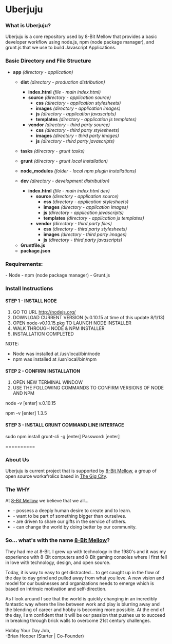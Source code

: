 Uberjuju
========

<h3>What is Uberjuju?</h3>
Uberjuju is a core repository used by 8-Bit Mellow that provides a basic developer workflow using node.js, npm (node package manager), and grunt.js that we use to build Javascript Applications. 

<h3>Basic Directory and File Structure</h3>

+ <b>app</b> <i>(directory - application)</i>
  
  + <b>dist</b> <i>(directory - production distribution)</i>
    - <b>index.html</b> <i>(file - main index.html)</i>
    + <b>source</b> <i>(directory - application source)</i>
      + <b>css</b> <i>(directory - application stylesheets)</i>
      + <b>images</b> <i>(directory - application images)</i>
      + <b>js</b> <i>(directory - application javascripts)</i>
      + <b>templates</b> <i>(directory - application js templates)</i>
    + <b>vendor</b>  <i>(directory - third party source)</i>
      + <b>css</b> <i>(directory - third party stylesheets)</i>
      + <b>images</b> <i>(directory - third party images)</i>
      + <b>js</b> <i>(directory - third party javascripts)</i>
  
  + <b>tasks</b> <i>(directory - grunt tasks)</i>
  
  + <b>grunt</b> <i>(directory - grunt local installation)</i>
  
  + <b>node_modules</b> <i>(folder - local npm plugin installations)</i>
  
  + <b>dev</b> <i>(directory - development distribution)</i>
    - <b>index.html</b> <i>(file - main index.html dev)</i>
      + <b>source</b> <i>(directory - application source)</i>
        + <b>css</b> <i>(directory - application stylesheets)</i>
        + <b>images</b> <i>(directory - application images)</i>
        + <b>js</b> <i>(directory - application javascripts)</i>
        + <b>templates</b> <i>(directory - application js templates)</i>
      + <b>vendor</b>  <i>(directory - third party files)</i>
        + <b>css</b> <i>(directory - third party stylesheets)</i>
        + <b>images</b> <i>(directory - third party images)</i>
        + <b>js</b> <i>(directory - third party javascripts)</i>
  
  - <b>Gruntfile.js</b>
  - <b>package.json</b>


<h3>Requirements:</h3>
 - Node
 - npm (node package manager)
 - Grunt.js

<h3>Install Instructions</h3>

<h4>STEP 1 - INSTALL NODE</h4>

1. GO TO URL http://nodejs.org/
2. DOWNLOAD CURRENT VERSION (v.0.10.15 at time of this update 8/1/13)
3. OPEN node-v0.10.15.pkg TO LAUNCH NODE INSTALLER
4. WALK THROUGH NODE & NPM INSTALLER
5. INSTALLATION COMPLETED

NOTE:
- Node was installed at /usr/local/bin/node
- npm was installed at /usr/local/bin/npm


<h4>STEP 2 - CONFIRM INSTALLATION</h4>

1. OPEN NEW TERMINAL WINDOW
2. USE THE FOLLOWING COMMANDS TO CONFIRM VERSIONS OF NODE AND NPM

node -v [enter]
v.0.10.15

npm -v [enter]
1.3.5

<h4>STEP 3 - INSTALL GRUNT COMMAND LINE INTERFACE</h4>

sudo npm install grunt-cli -g [enter]
Password: <Password> [enter]



==========
<h3>About Us</h3>
Uberjuju is current project that is supported by <a href="http://8-bit.me" target="_blank">8-Bit Mellow</a>, a group of open source workafrolics based in <a href="http://thegigcity.com" target="_blank">The Gig City</a>.  

<h3>The <b>WHY</b></h3>
At <a href="http://8-bit.me" target="_blank">8-Bit Mellow</a> we believe that we all...
<ul>
	<li>- possess a deeply human desire to create and to learn.</li>
	<li>- want to be part of something bigger than ourselves.</li>
	<li>- are driven to share our gifts in the service of others.</li>
	<li>- can change the world by doing better by our community.</li>
</ul>

<h3>So... what's with the name <a href="http://8-Bit.me" target="_blank">8-Bit Mellow</a>?</h3>
<p>They had me at 8-Bit. I grew up with technology in the 1980's and it was my experience with 8-Bit computers and 8-Bit gaming consoles where I first fell in love with technology, design, and open source.</p>
<p>Today, it is way to easy to get distracted… to get caught up in the flow of the day to day grind and pulled away from what you love. A new vision and model for our businesses and organizations needs to emerge which is based on intrinsic motivation and self-direction.</p>
<p>As I look around I see that the world is quickly changing in an incredibly fantastic way where the line between work and play is blurring away and the blending of career and hobby is becoming more possible.  At the end of the day, I am confident that it will be our passion that pushes us to succeed in breaking through brick walls to overcome 21st century challenges.</p>
<p>Hobby Your Day Job,<br>
-Brian Hooper (Starter | Co-Founder)</p>